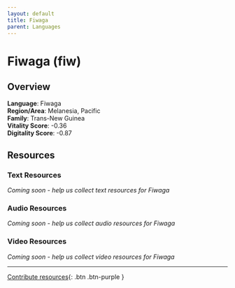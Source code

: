 ```yaml
---
layout: default
title: Fiwaga
parent: Languages
---
```


# Fiwaga (fiw)

## Overview

**Language**: Fiwaga  
**Region/Area**: Melanesia, Pacific  
**Family**: Trans-New Guinea  
**Vitality Score**: -0.36  
**Digitality Score**: -0.87  

## Resources

### Text Resources
*Coming soon - help us collect text resources for Fiwaga*

### Audio Resources
*Coming soon - help us collect audio resources for Fiwaga*

### Video Resources
*Coming soon - help us collect video resources for Fiwaga*

---

[Contribute resources](https://fairtrain.github.io/){: .btn .btn-purple }
